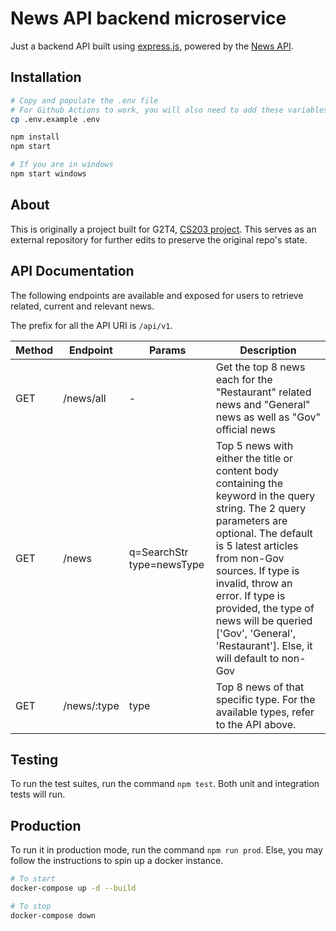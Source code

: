 # News API backend microservice

Just a backend API built using [express.js](https://expressjs.com/), powered by the [News API](https://newsapi.org).

## Installation

```bash
# Copy and populate the .env file
# For Github Actions to work, you will also need to add these variables into GitHub Secrets
cp .env.example .env

npm install
npm start

# If you are in windows
npm start windows
```

## About

This is originally a project built for G2T4, [CS203 project](https://github.com/xbowery/CS203_Proj). This serves as an external repository for further edits to preserve the original repo's state.

## API Documentation

The following endpoints are available and exposed for users to retrieve related, current and relevant news.

The prefix for all the API URI is `/api/v1`.

| Method | Endpoint    | Params                        | Description                                                                                                                                                                                                                                                                                                                                           |
| ------ | ----------- | ----------------------------- | ----------------------------------------------------------------------------------------------------------------------------------------------------------------------------------------------------------------------------------------------------------------------------------------------------------------------------------------------------- |
| GET    | /news/all   | -                             | Get the top 8 news each for the "Restaurant" related news and "General" news as well as "Gov" official news                                                                                                                                                                                                                                           |
| GET    | /news       | q=SearchStr&#10;type=newsType | Top 5 news with either the title or content body containing the keyword in the query string. The 2 query parameters are optional. The default is 5 latest articles from non-Gov sources. If type is invalid, throw an error. If type is provided, the type of news will be queried ['Gov', 'General', 'Restaurant']. Else, it will default to non-Gov |
| GET    | /news/:type | type                          | Top 8 news of that specific type. For the available types, refer to the API above.                                                                                                                                                                                                                                                                    |

## Testing

To run the test suites, run the command `npm test`. Both unit and integration tests will run.

## Production

To run it in production mode, run the command `npm run prod`. Else, you may follow the instructions to spin up a docker instance.

```bash
# To start
docker-compose up -d --build

# To stop
docker-compose down
```

